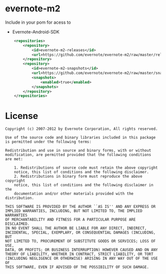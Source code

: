evernote-m2
===========

Include in your pom for acess to 
 * Evernote-Android-SDK

```xml
	<repositories>
	    <repository>
	        <id>evernote-m2-releases</id>
	        <url>https://github.com/evernote/evernote-m2/raw/master/releases</url>
	    </repository>
	    <repository>
	        <id>evernote-m2-snapshots</id>
	        <url>https://github.com/evernote/evernote-m2/raw/master/snapshots</url>
	        <snapshots>
	            <enabled>true</enabled>
	        </snapshots>
	    </repository>
	</repositories>
````

License
=======
    Copyright (c) 2007-2012 by Evernote Corporation, All rights reserved.

    Use of the source code and binary libraries included in this package
    is permitted under the following terms:

    Redistribution and use in source and binary forms, with or without
    modification, are permitted provided that the following conditions
    are met:

        1. Redistributions of source code must retain the above copyright
        notice, this list of conditions and the following disclaimer.
        2. Redistributions in binary form must reproduce the above copyright
        notice, this list of conditions and the following disclaimer in the
        documentation and/or other materials provided with the distribution.

    THIS SOFTWARE IS PROVIDED BY THE AUTHOR ``AS IS'' AND ANY EXPRESS OR
    IMPLIED WARRANTIES, INCLUDING, BUT NOT LIMITED TO, THE IMPLIED WARRANTIES
    OF MERCHANTABILITY AND FITNESS FOR A PARTICULAR PURPOSE ARE DISCLAIMED.
    IN NO EVENT SHALL THE AUTHOR BE LIABLE FOR ANY DIRECT, INDIRECT,
    INCIDENTAL, SPECIAL, EXEMPLARY, OR CONSEQUENTIAL DAMAGES (INCLUDING, BUT
    NOT LIMITED TO, PROCUREMENT OF SUBSTITUTE GOODS OR SERVICES; LOSS OF USE,
    DATA, OR PROFITS; OR BUSINESS INTERRUPTION) HOWEVER CAUSED AND ON ANY
    THEORY OF LIABILITY, WHETHER IN CONTRACT, STRICT LIABILITY, OR TORT
    (INCLUDING NEGLIGENCE OR OTHERWISE) ARISING IN ANY WAY OUT OF THE USE OF
    THIS SOFTWARE, EVEN IF ADVISED OF THE POSSIBILITY OF SUCH DAMAGE.
